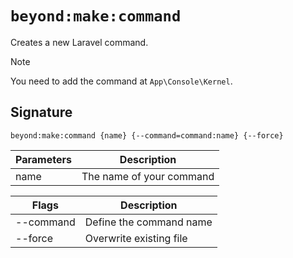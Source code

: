 # `beyond:make:command`
Creates a new Laravel command.

> [!NOTE]
> You need to add the command at `App\Console\Kernel`.

## Signature
`beyond:make:command {name} {--command=command:name} {--force}`

| Parameters | Description              |
|------------|--------------------------|
| name       | The name of your command |

| Flags     | Description             |
|-----------|-------------------------|
| --command | Define the command name |
| --force   | Overwrite existing file |
